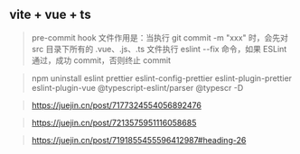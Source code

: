 ## vite + vue + ts

> pre-commit hook 文件作用是：当执行 git commit \-m "xxx" 时，会先对 src 目录下所有的 .vue、.js、.ts 文件执行 eslint \--fix 命令，如果 ESLint 通过，成功 commit，否则终止 commit

> npm uninstall eslint prettier eslint-config-prettier eslint-plugin-prettier eslint-plugin-vue @typescript-eslint/parser @typescr -D

> https://juejin.cn/post/7177324554056892476

> https://juejin.cn/post/7213575951116058685

> https://juejin.cn/post/7191855455596412987#heading-26
